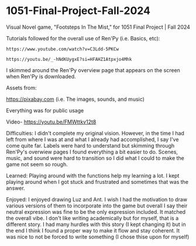 # 1051-Final-Project-Fall-2024
Visual Novel game, "Footsteps In The Mist," for 1051 Final Project | Fall 2024

Tutorials followed for the overall use of Ren'Py (i.e. Basics, etc):
  
    https://www.youtube.com/watch?v=C3Ldd-5PKCw
    
    https://youtu.be/_-hNdKUygxE?si=HFAHZ1Atpxjo4Mhk

I skimmed around the Ren'Py overview page that appears on the screen when Ren'Py is downloaded.

Assets from:

  https://pixabay.com (i.e. The images, sounds, and music)
  
  Everything was for public usage

Video- https://youtu.be/FMWttkv12t8

Difficulties:
I didn't complete my original vision. However, in the time I had left from where I was at and what I already had accomplished, I say I've come quite far.
Labels were hard to understand but skimming through Ren'Py's overwiew pages I found everything a bit easier to do.
Scenes, music, and sound were hard to transition so I did what I could to make the game not seem so rough.

Learned:
Playing around with the functions help my learning a lot. I kept playing around when I got stuck and frustrated and sometimes that was the answer.

Enjoyed:
I enjoyed drawing Luz and Ant. I wish I had the motivation to draw various versions of them to incorporate into the game but overall I say their neutral expression was fine to be the only expression included. 
It matched the overall vibe.
I don't like writing academically but for myself, that is a different story. I had many hurdles with this story (I kept changing it) but in the end I think I found a proper way to make it flow and stay coherent. 
It was nice to not be forced to write something (I chose thise upon for myself)
